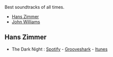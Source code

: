 Best soundtracks of all times.

- [Hans Zimmer](hans-zimmer)
- [John Williams](john-williams)

## Hans Zimmer

* The Dark Night : [Spotify](http://open.spotify.com/artist/3EIp6BdK377zECKKgW0FSP) -  [Grooveshark](http://grooveshark.com/#!/album/The+Dark+Knight/2048326) -  [Itunes](https://itunes.apple.com/us/album/dark-knight-original-motion/id284530501)
